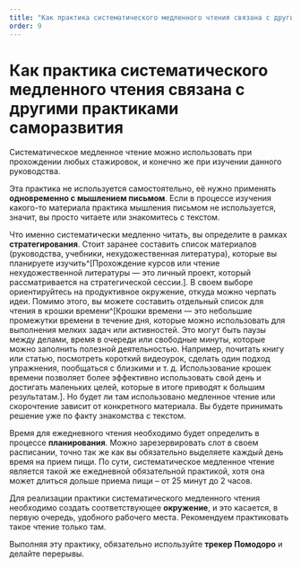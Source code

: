 ```yaml
---
title: "Как практика систематического медленного чтения связана с другими практиками саморазвития"
order: 9
---
```


# Как практика систематического медленного чтения связана с другими практиками саморазвития

Систематическое медленное чтение можно использовать при прохождении любых стажировок, и конечно же при изучении данного руководства.

Эта практика не используется самостоятельно, её нужно применять **одновременно с мышлением письмом**. Если в процессе изучения какого-то материала практика мышления письмом не используется, значит, вы просто читаете или знакомитесь с текстом.

Что именно систематически медленно читать, вы определите в рамках **стратегирования**. Стоит заранее составить список материалов (руководства, учебники, нехудожественная литература), которые вы планируете изучить^[Прохождение курсов или чтение нехудожественной литературы — это личный проект, который рассматривается на стратегической сессии.]. В своем выборе ориентируйтесь на продуктивное окружение, откуда можно черпать идеи. Помимо этого, вы можете составить отдельный список для чтения в крошки времени^[Крошки времени — это небольшие промежутки времени в течение дня, которые можно использовать для выполнения мелких задач или активностей. Это могут быть паузы между делами, время в очереди или свободные минуты, которые можно заполнить полезной деятельностью. Например, почитать книгу или статью, посмотреть короткий видеоурок, сделать один подход упражнения, пообщаться с близкими и т. д. Использование крошек времени позволяет более эффективно использовать свой день и достигать маленьких целей, которые в итоге приводят к большим результатам.]. Но будет ли там использовано медленное чтение или скорочтение зависит от конкретного материала. Вы будете принимать решение уже по факту знакомства с текстом.

Время для ежедневного чтения необходимо будет определить в процессе **планирования**. Можно зарезервировать слот в своем расписании, точно так же как вы обязательно выделяете каждый день время на прием пищи. По сути, систематическое медленное чтение является такой же ежедневной обязательной практикой, хотя она может длиться дольше приема пищи – от 25 минут до 2 часов.

Для реализации практики систематического медленного чтения необходимо создать соответствующее **окружение**, и это касается, в первую очередь, удобного рабочего места. Рекомендуем практиковать такое чтение только там.

Выполняя эту практику, обязательно используйте **трекер Помодоро** и делайте перерывы.